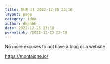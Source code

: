 ```yaml
---
title: 想法 at 2022-12-25 23:10
layout: page
category: idea
author: dkphhh
date: 2022-12-25 23:10
permalink: /2022-12-25-23-10
---
```

No more excuses to not have a blog or a website

https://montaigne.io/